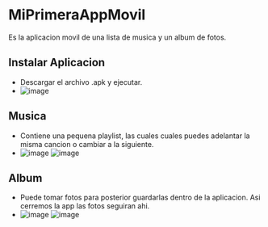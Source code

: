 # MiPrimeraAppMovil
Es la aplicacion movil de una lista de musica y un album de fotos.

## Instalar Aplicacion
- Descargar el archivo .apk y ejecutar.
- ![image](https://user-images.githubusercontent.com/58180852/170907681-fbbf07be-bee1-4c5f-a7dc-675af34a08aa.png)

## Musica
- Contiene una pequena playlist, las cuales cuales puedes adelantar la misma cancion o cambiar a la siguiente.
- ![image](https://user-images.githubusercontent.com/58180852/170907752-b2459b19-d183-490a-bce2-ce1a0dfd35bb.png) ![image](https://user-images.githubusercontent.com/58180852/170907804-870f8a78-9247-43a6-ad7a-d24a7d297249.png)

## Album
- Puede tomar fotos para posterior guardarlas dentro de la aplicacion. Asi cerremos la app las fotos seguiran ahi.
- ![image](https://user-images.githubusercontent.com/58180852/170907923-eb816f14-1833-4ab4-b8d0-c3eab3076420.png) ![image](https://user-images.githubusercontent.com/58180852/170907945-c437712d-d18a-47b7-90b2-8c1df868017f.png)

